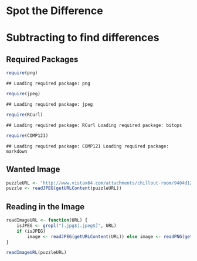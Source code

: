 Spot the Difference
=====================
# Subtracting to find differences

## Required Packages

```r
require(png)
```

```
## Loading required package: png
```

```r
require(jpeg)
```

```
## Loading required package: jpeg
```

```r
require(RCurl)
```

```
## Loading required package: RCurl Loading required package: bitops
```

```r
require(COMP121)
```

```
## Loading required package: COMP121 Loading required package: markdown
```

## Wanted Image

```r
puzzleURL <- "http://www.vistax64.com/attachments/chillout-room/9404d1231736689-spot-difference-spot02-c.jpg"
puzzle <- readJPEG(getURLContent(puzzleURL))
```

## Reading in the Image

```r
readImageURL <- function(URL) {
    isJPEG <- grepl("[.jpg$|.jpeg$]", URL)
    if (isJPEG) 
        image <- readJPEG(getURLContent(URL)) else image <- readPNG(getURLContent(URL))
}

readImageURL(puzzleURL)
```

